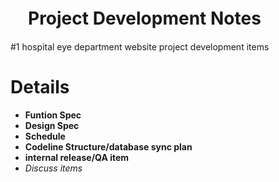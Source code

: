 # 　Project Development Notes #

#1 hospital eye department website project development items

# Details #

  * **Funtion Spec**
  * **Design Spec**
  * **Schedule**
  * **Codeline Structure/database sync plan**
  * **internal release/QA item**
  * _Discuss items_